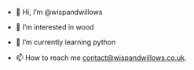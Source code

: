 - 👋 Hi, I’m @wispandwillows
- 👀 I’m interested in wood
- 🌱 I’m currently learning python

- 📫 How to reach me contact@wispandwillows.co.uk.

<!---
wispandwillows/wispandwillows is a ✨ special ✨ repository because its `README.md` (this file) appears on your GitHub profile.
You can click the Preview link to take a look at your changes.
--->
